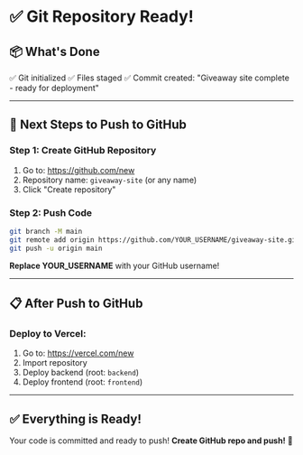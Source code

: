 # ✅ Git Repository Ready!

## 📦 What's Done

✅ Git initialized
✅ Files staged
✅ Commit created: "Giveaway site complete - ready for deployment"

---

## 🚀 Next Steps to Push to GitHub

### Step 1: Create GitHub Repository
1. Go to: https://github.com/new
2. Repository name: `giveaway-site` (or any name)
3. Click "Create repository"

### Step 2: Push Code
```bash
git branch -M main
git remote add origin https://github.com/YOUR_USERNAME/giveaway-site.git
git push -u origin main
```

**Replace YOUR_USERNAME** with your GitHub username!

---

## 📋 After Push to GitHub

### Deploy to Vercel:
1. Go to: https://vercel.com/new
2. Import repository
3. Deploy backend (root: `backend`)
4. Deploy frontend (root: `frontend`)

---

## ✅ Everything is Ready!

Your code is committed and ready to push!
**Create GitHub repo and push!** 🚀
